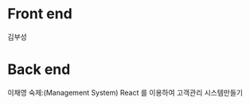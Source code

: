 <h1> Front end </h1>
<p> 
김부성
</p>
<h1> Back end </h1>
<p>
이채영
숙제:(Management System) React 를 이용하여 고객관리 시스템만들기 
</p>